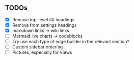 ## TODOs

- [x] Remove top-level ## headings
- [x] Remove <note-name> from settings headings
- [x] markdown links -> wiki links
- [ ] Mermaid.live charts -> codeblocks
- [ ] Try use each type of edge builder in the relevant section?
- [ ] Custom sidebar ordering
- [ ] Pictures, especially for Views
